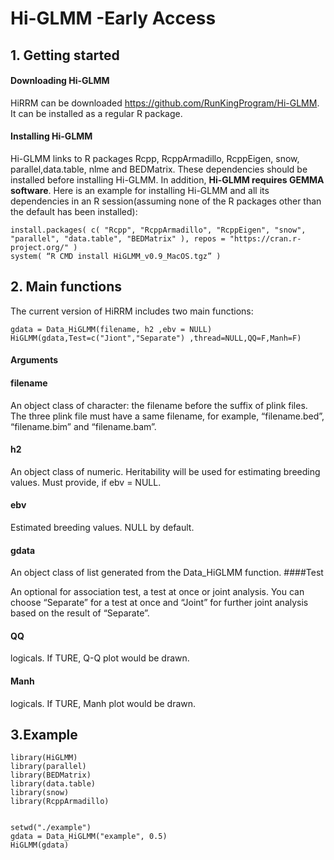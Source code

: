 # Hi-GLMM -Early Access

## 1. Getting started
####	Downloading Hi-GLMM
HiRRM can be downloaded https://github.com/RunKingProgram/Hi-GLMM. It can be installed as a regular R package.
####	Installing Hi-GLMM
Hi-GLMM links to R packages Rcpp, RcppArmadillo, RcppEigen, snow, parallel,data.table, nlme and BEDMatrix. These dependencies should be installed before installing Hi-GLMM. In addition, **Hi-GLMM requires GEMMA software**. Here is an example for installing Hi-GLMM and all its dependencies in an R session(assuming none of the R packages other than the default has been installed):
```
install.packages( c( "Rcpp", "RcppArmadillo", "RcppEigen", "snow", "parallel", "data.table", "BEDMatrix" ), repos = "https://cran.r-project.org/" )
system( “R CMD install HiGLMM_v0.9_MacOS.tgz” )
```
## 2. Main functions
The current version of HiRRM includes two main functions:
```
gdata = Data_HiGLMM(filename, h2 ,ebv = NULL) 
HiGLMM(gdata,Test=c("Jiont","Separate") ,thread=NULL,QQ=F,Manh=F)
```
#### Arguments
#### filename
An object class of character: the filename before the suffix of plink files. The three plink file must have a same filename, for example, “filename.bed”, “filename.bim” and “filename.bam”.
#### h2
An object class of numeric. Heritability will be used for estimating breeding values. Must provide, if ebv = NULL.
#### ebv
Estimated breeding values. NULL by default.
#### gdata
An object class of list generated from the Data_HiGLMM function.
####Test

An optional for association test, a test at once or joint analysis. You can choose “Separate” for a test at once and “Joint” for further joint analysis based on the result of “Separate”.

#### QQ

logicals. If TURE, Q-Q plot would be drawn.

#### Manh

logicals. If TURE, Manh plot would be drawn.


## 3.Example
```
library(HiGLMM)
library(parallel)
library(BEDMatrix)
library(data.table)
library(snow)
library(RcppArmadillo)


setwd("./example")
gdata = Data_HiGLMM("example", 0.5) 
HiGLMM(gdata)
```

